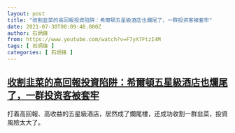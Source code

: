 ```yaml
---
layout: post
title: "收割韭菜的高回報投資陷阱：希爾頓五星級酒店也爛尾了，一群投资客被套牢"
date: 2021-07-30T00:09:48.000Z
author: 石炳鋒
from: https://www.youtube.com/watch?v=F7yX7FtzI4M
tags: [ 石炳锋 ]
categories: [ 石炳锋 ]
---
```

<!--1627603788000-->
[收割韭菜的高回報投資陷阱：希爾頓五星級酒店也爛尾了，一群投资客被套牢](https://www.youtube.com/watch?v=F7yX7FtzI4M)
------

<div>
打着高回報、高收益的五星級酒店，居然成了爛尾樓，还成功收割一群韭菜，投資風險太大了。
</div>
